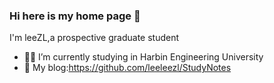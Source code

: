 ### Hi here is my home page 👋
I'm leeZL,a prospective graduate student

- 👨‍🎓 I’m currently studying in Harbin Engineering University
- 📒 My blog:https://github.com/leeleezl/StudyNotes
